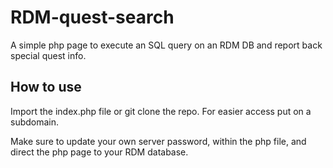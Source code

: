 # RDM-quest-search
A simple php page to execute an SQL query on an RDM DB and report back special quest info.

## How to use
Import the index.php file or git clone the repo. For easier access put on a subdomain.

Make sure to update your own server password, within the php file, and direct the php page to your RDM database.
